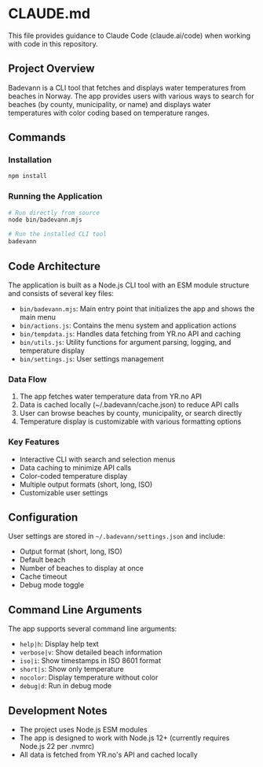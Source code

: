 # CLAUDE.md

This file provides guidance to Claude Code (claude.ai/code) when working with code in this repository.

## Project Overview

Badevann is a CLI tool that fetches and displays water temperatures from beaches in Norway. The app provides users with various ways to search for beaches (by county, municipality, or name) and displays water temperatures with color coding based on temperature ranges.

## Commands

### Installation
```bash
npm install
```

### Running the Application
```bash
# Run directly from source
node bin/badevann.mjs

# Run the installed CLI tool
badevann
```

## Code Architecture

The application is built as a Node.js CLI tool with an ESM module structure and consists of several key files:

- `bin/badevann.mjs`: Main entry point that initializes the app and shows the main menu
- `bin/actions.js`: Contains the menu system and application actions
- `bin/tempdata.js`: Handles data fetching from YR.no API and caching
- `bin/utils.js`: Utility functions for argument parsing, logging, and temperature display
- `bin/settings.js`: User settings management

### Data Flow

1. The app fetches water temperature data from YR.no API
2. Data is cached locally (~/.badevann/cache.json) to reduce API calls
3. User can browse beaches by county, municipality, or search directly
4. Temperature display is customizable with various formatting options

### Key Features

- Interactive CLI with search and selection menus
- Data caching to minimize API calls
- Color-coded temperature display
- Multiple output formats (short, long, ISO)
- Customizable user settings

## Configuration

User settings are stored in `~/.badevann/settings.json` and include:
- Output format (short, long, ISO)
- Default beach
- Number of beaches to display at once
- Cache timeout
- Debug mode toggle

## Command Line Arguments

The app supports several command line arguments:
- `help|h`: Display help text
- `verbose|v`: Show detailed beach information
- `iso|i`: Show timestamps in ISO 8601 format
- `short|s`: Show only temperature
- `nocolor`: Display temperature without color
- `debug|d`: Run in debug mode

## Development Notes

- The project uses Node.js ESM modules
- The app is designed to work with Node.js 12+ (currently requires Node.js 22 per .nvmrc)
- All data is fetched from YR.no's API and cached locally